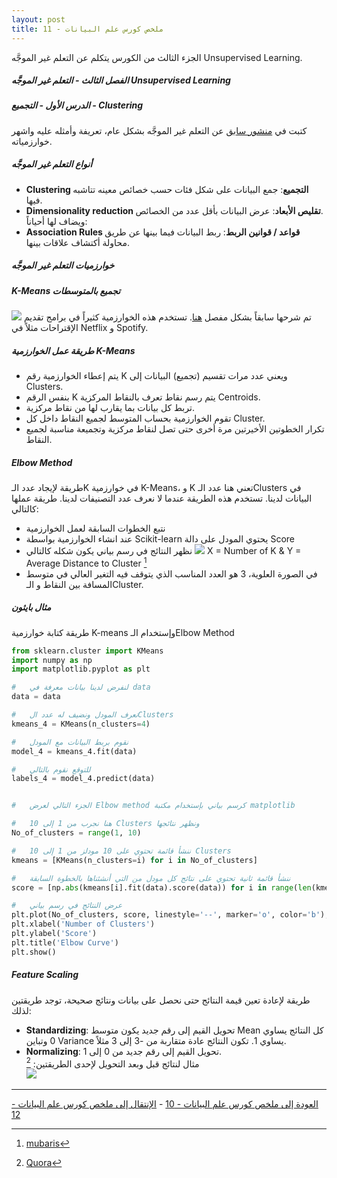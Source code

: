 ```yaml
---  
layout: post
title: ملخص كورس علم البيانات - 11
---  
```


الجزء الثالث من الكورس يتكلم عن التعلم غير الموجَّه Unsupervised Learning.  
  
  


##### الفصل الثالث - التعلم غير الموجَّه Unsupervised Learning  
##### الدرس الأول - التجميع - Clustering  
كتبت في [منشور سابق](https://alioh.github.io/Machine-Learning-for-Everyone-4/) عن التعلم غير الموجَّه بشكل عام، تعريفة وأمثله عليه واشهر خوارزمياته.  

##### أنواع التعلم غير الموجَّه  
* **Clustering التجميع**: جمع البيانات على شكل فئات حسب خصائص معينه تتاشبه فيها.  
* **Dimensionality reduction تقليص الأبعاد**: عرض البيانات بأقل عدد من الخصائص.  
ويضاف لها أحياناً: 
* **Association Rules قواعد / قوانين الربط**: ربط البيانات فيما بينها عن طريق محاولة أكتشاف علاقات بينها.

##### خوارزميات التعلم غير الموجَّه  

##### K-Means تجميع بالمتوسطات  
![](https://alioh.github.io/images/2019-2-12/2.png) 
تم شرحها سابقاً بشكل مفصل [هنا](https://alioh.github.io/Machine-Learning-for-Everyone-4/). تستخدم هذه الخوارزمية كثيراً في برامج تقديم الإقتراحات مثلاً في Netflix و Spotify.  

##### طريقة عمل الخوارزمية K-Means  
  * يتم إعطاء الخوارزمية رقم K ويعني عدد مرات تقسيم (تجميع) البيانات إلى Clusters.
  * بنفس الرقم K يتم رسم نقاط تعرف بالنقاط المركزية Centroids.
  * تربط كل بيانات بما يقارب لها من نقاط مركزية.
  * تقوم الخوارزمية بحساب المتوسط لجميع النقاط داخل كل Cluster.
  * تكرار الخطوتين الأخيرتين مرة أخرى حتى تصل لنقاط مركزية وتجميعة مناسبة لجميع النقاط.  

##### Elbow Method  
طريقة لإيجاد عدد الـK في خوارزمية K-Means، و K تعني هنا عدد الـClusters في البيانات لدينا. تستخدم هذه الطريقة عندما لا نعرف عدد التصنيفات لدينا. طريقة عملها كالتالي:  
* نتبع الخطوات السابقة لعمل الخوارزمية  
* عند انشاء الخوارزمية بواسطة Scikit-learn يحتوي المودل على دالة Score
* نظهر النتائج في رسم بياني يكون شكله كالتالي
![](https://alioh.github.io/images/2019-4-11/ElbowMethod.jpg) 
X = Number of K & Y = Average Distance to Cluster [^1]
* في الصورة العلوية، 3 هو العدد المناسب الذي يتوقف فيه التغير العالي في متوسط المسافة بين النقاط و الـCluster.

##### مثال بايثون  
طريقة كتابة خوارزمية K-means وإستخدام الـElbow Method

```python
from sklearn.cluster import KMeans
import numpy as np
import matplotlib.pyplot as plt

#   لنفرض لدينا بيانات معرفة في data
data = data

#   نعرف المودل ونضيف له عدد الClusters
kmeans_4 = KMeans(n_clusters=4)

#   نقوم بربط البيانات مع المودل
model_4 = kmeans_4.fit(data)

#   للتوقع نقوم بالتالي
labels_4 = model_4.predict(data)


#   الجزء التالي لعرض Elbow method كرسم بياني بإستخدام مكتبة matplotlib

#   هنا نجرب من 1 إلى 10 Clusters ونظهر نتائجها
No_of_clusters = range(1, 10)

#   ننشأ قائمة تحتوي على 10 مودلز من 1 إلى 10 Clusters
kmeans = [KMeans(n_clusters=i) for i in No_of_clusters]

#   ننشأ قائمة ثانية تحتوي على نتائج كل مودل من التي أنشئناها بالخطوة السابقة
score = [np.abs(kmeans[i].fit(data).score(data)) for i in range(len(kmeans))]

#   عرض النتائج في رسم بياني
plt.plot(No_of_clusters, score, linestyle='--', marker='o', color='b');
plt.xlabel('Number of Clusters')
plt.ylabel('Score')
plt.title('Elbow Curve')
plt.show()
```

##### Feature Scaling  
طريقة لإعادة تعين قيمة النتائج حتى نحصل على بيانات ونتائج صحيحة، توجد طريقتين لذلك:  
* **Standardizing**: تحويل القيم إلى رقم جديد يكون متوسط Mean كل النتائج يساوي 0 وتباين Variance يساوي 1. تكون النتائج عادة متقاربة من -3 إلى 3 مثلاً.  
* **Normalizing**: تحويل القيم إلى رقم جديد من 0 إلى 1.  
مثال لنتائج قبل وبعد التحويل لإحدى الطريقتين: [^2]  
![](https://alioh.github.io/images/2019-4-11/FeatureScaling.png) 

-----
[العودة إلى ملخص كورس علم البيانات - 10](https://alioh.github.io/DSND-Notes-10/)   -   [الإنتقال إلى ملخص كورس علم البيانات - 12](https://alioh.github.io/DSND-Notes-12)  
  
  
[^1]: [mubaris](https://mubaris.com/posts/kmeans-clustering/)
[^2]: [Quora](https://www.quora.com/What-is-feature-scaling)